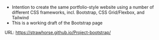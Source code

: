 - Intention to create the same portfolio-style website using a number of different CSS frameworks, incl. Bootstrap, CSS Grid/Flexbox, and Tailwind
- This is a working draft of the Bootstrap page

URL: https://strawhorse.github.io/Project-bootstrap/
